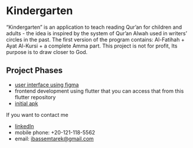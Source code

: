 # Kindergarten

“Kindergarten” is an application to teach reading Qur’an for children and adults - the idea is inspired by the system of Qur’an Alwah used in writers’ circles in the past. The first version of the program contains: Al-Fatihah + Ayat Al-Kursi + a complete Amma part.
This project is not for profit, Its purpose is to draw closer to God.

## Project Phases

- [user interface using figma](https://mega.nz/file/JEISQBRY#u5iXujO-V2ulP_IElfJIgNAWcxrSviUNI1Pryj03BTQ)
- frontend development using flutter that you can access that from this flutter repository
- [initial apk](https://mega.nz/file/NIYS3TSR#_9uK7QvYB0Ru4yZjR3lFH0vk9vce403KpwES-uQC8eM)

If you want to contact me

- [linkedIn](linkedin.com/in/IBassemTarek)
- mobile phone: +20-121-118-5562
- email: ibassemtarek@gmail.com
